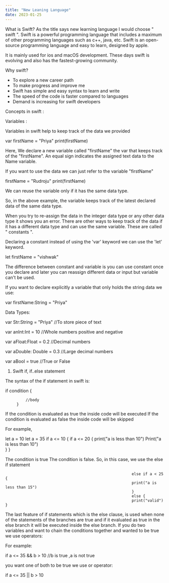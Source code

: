 ```yaml
---
title: "New Leaning Language"
date: 2023-01-25
---
```


What is Swift?
As the title says new learning language I would choose " swift ". Swift is a powerful programming language that includes a maximum of other programming languages such as c++, java, etc. Swift is an open-source programming language and easy to learn, designed by apple.

It is mainly used for ios and macOS development. These days swift is evolving and also has the fastest-growing community.


Why swift?

- To explore a new career path
- To make progress and improve me
- Swift has simple and easy syntax to learn and write
- The speed of the code is faster compared to languages 
- Demand is increasing for swift developers 

Concepts in swift :

Variables :

Variables in swift help to keep track of the data we provided

var firstName = "Priya"
print(firstName)

Here, We declare a new variable called "firstName" the var that keeps track of the "firstName". An equal sign indicates the assigned text data to the Name variable.

If you want to use the data we can just refer to the variable "firstName"

firstName = "Rudroju"
print(firstName)

We can reuse the variable only if it has the same data type.

So, in the above example, the variable keeps track of the latest declared data of the same data type.

When you try to re-assign the data in the integer data type or any other data type it shows you an error. There are other ways to keep track of the data if it has a different data type and can use the same variable. These are called  " constants ".

Declaring a constant instead of using the 'var' keyword we can use the 'let' keyword.

let firstName = "vishwak"

The difference between constant and variable is you can use constant once you declare and later you can reassign different data or input but variable can't 
be used.

If you want to declare explicitly a variable that only holds the string data we use:

var firstName:String = "Priya"


Data Types: 
 
var Str:String = "Priya"       //To store piece of text 

var anInt:Int = 10            //Whole numbers positive and negative

var aFloat:Float = 0.2        //Decimal numbers

var aDouble: Double = 0.3     //Large decimal numbers

var aBool = true              //True or False


1) Swift if, if..else statement

The syntax of the if statement in swift is:

if condition {
 
             //body
         }
 
If the condition is evaluated as true the inside code will be executed 
If the condition is evaluated as false the inside code will be skipped

For example, 
                                                         
let a = 10                                                  let a = 35
if a <= 10 {                                                if a <= 20 {
   print("a is less than 10")                               Print("a is less than 10")  
}                                                           }
     
                          
The condition is true                                       The condition is false. So, in this case, we use the else if statement

                                                            
                                                            else if a < 25 {
                                                            print("a is less than 15")
                                                            }
                                                            else {
                                                            print("valid") }

The last feature of if statements which is the else clause, is used when none of the statements of the branches are true and if it evaluated as true in the else branch it will be executed inside the else branch.
If you do two variables and want to chain the conditions together and wanted to be true we use operators:

For example: 

if a <= 35 && b > 10  //b is true ,a is not true


you want one of both to be true we use or operator:

if a <= 35 || b > 10 




